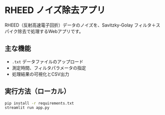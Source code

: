 # RHEED ノイズ除去アプリ

RHEED（反射高速電子回折）データのノイズを、Savitzky-Golay フィルタ＋スパイク除去で処理するWebアプリです。

## 主な機能
- `.txt` データファイルのアップロード
- 測定時間、フィルタパラメータの指定
- 処理結果の可視化とCSV出力

## 実行方法（ローカル）
```bash
pip install -r requirements.txt
streamlit run app.py
